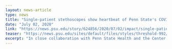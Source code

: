```yaml
---
layout: news-article
type: news
title: "Single-patient stethoscopes show heartbeat of Penn State's COVID-19 response"
date: "July 02, 2020"
link: "https://news.psu.edu/story/624856/2020/07/02/impact/single-patient-stethoscopes-show-heartbeat-penn-states-covid-19"
teaser: "https://news.psu.edu/sites/default/files/styles/threshold-992/public/IMG_9344.jpg?itok=cu8-pd_b"
excerpt: "In close collaboration with Penn State Health and the Center for Medical Innovation at Penn State College of Medicine, Penn State College of Engineering faculty and students organized to design and deliver disposable stethoscopes to help equip front-line health care workers battling the COVID-19 pandemic. "
---
```

